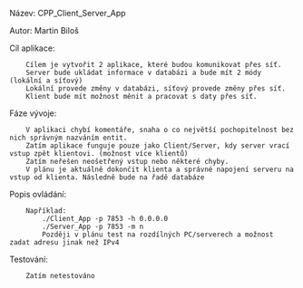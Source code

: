 Název:		CPP_Client_Server_App

Autor:		Martin Biloš

Cíl aplikace:

		Cílem je vytvořit 2 aplikace, které budou komunikovat přes síť.
		Server bude ukládat informace v databázi a bude mít 2 módy (lokální a síťový)
		Lokální provede změny v databázi, síťový provede změny přes síť.
		Klient bude mít možnost měnit a pracovat s daty přes síť.

Fáze vývoje:
		
		V aplikaci chybí komentáře, snaha o co největší pochopitelnost bez nich správným nazváním entit.
		Zatím aplikace funguje pouze jako Client/Server, kdy server vrací vstup zpět klientovi. (možnost více klientů)
		Zatím neřešen neošetřený vstup nebo některé chyby.
		V plánu je aktuálně dokončit klienta a správné napojení serveru na vstup od klienta. Následně bude na řadě databáze

Popis ovládání:

		Například:
			./Client_App -p 7853 -h 0.0.0.0
			./Server_App -p 7853 -m n
			Později v plánu test na rozdílných PC/serverech a možnost zadat adresu jinak než IPv4

Testování:

		Zatím netestováno